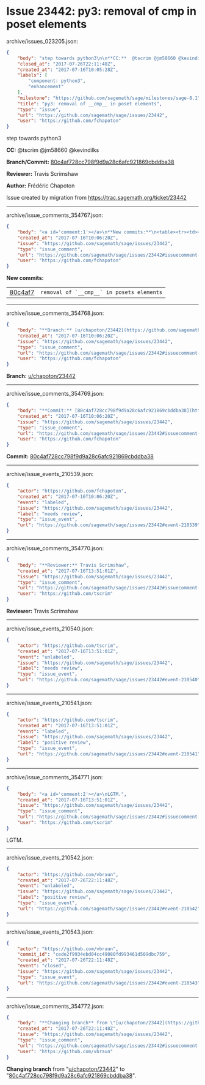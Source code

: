 # Issue 23442: py3: removal of __cmp__ in poset elements

archive/issues_023205.json:
```json
{
    "body": "step towards python3\n\n**CC:**  @tscrim @jm58660 @kevindilks\n\n**Branch/Commit:** [80c4af728cc798f9d9a28c6afc921869cbddba38](https://github.com/sagemath/sagetrac-mirror/commit/80c4af728cc798f9d9a28c6afc921869cbddba38)\n\n**Reviewer:** Travis Scrimshaw\n\n**Author:** Fr\u00e9d\u00e9ric Chapoton\n\nIssue created by migration from https://trac.sagemath.org/ticket/23442\n\n",
    "closed_at": "2017-07-26T22:11:48Z",
    "created_at": "2017-07-16T10:05:28Z",
    "labels": [
        "component: python3",
        "enhancement"
    ],
    "milestone": "https://github.com/sagemath/sage/milestones/sage-8.1",
    "title": "py3: removal of __cmp__ in poset elements",
    "type": "issue",
    "url": "https://github.com/sagemath/sage/issues/23442",
    "user": "https://github.com/fchapoton"
}
```
step towards python3

**CC:**  @tscrim @jm58660 @kevindilks

**Branch/Commit:** [80c4af728cc798f9d9a28c6afc921869cbddba38](https://github.com/sagemath/sagetrac-mirror/commit/80c4af728cc798f9d9a28c6afc921869cbddba38)

**Reviewer:** Travis Scrimshaw

**Author:** Frédéric Chapoton

Issue created by migration from https://trac.sagemath.org/ticket/23442





---

archive/issue_comments_354767.json:
```json
{
    "body": "<a id='comment:1'></a>\n**New commits:**\n<table><tr><td><a href=\"https://github.com/sagemath/sagetrac-mirror/commit/80c4af728cc798f9d9a28c6afc921869cbddba38\">80c4af7</a></td><td><code>removal of `__cmp__` in posets elements</code></td></tr></table>\n",
    "created_at": "2017-07-16T10:06:20Z",
    "issue": "https://github.com/sagemath/sage/issues/23442",
    "type": "issue_comment",
    "url": "https://github.com/sagemath/sage/issues/23442#issuecomment-354767",
    "user": "https://github.com/fchapoton"
}
```

<a id='comment:1'></a>
**New commits:**
<table><tr><td><a href="https://github.com/sagemath/sagetrac-mirror/commit/80c4af728cc798f9d9a28c6afc921869cbddba38">80c4af7</a></td><td><code>removal of `__cmp__` in posets elements</code></td></tr></table>




---

archive/issue_comments_354768.json:
```json
{
    "body": "**Branch:** [u/chapoton/23442](https://github.com/sagemath/sagetrac-mirror/tree/u/chapoton/23442)",
    "created_at": "2017-07-16T10:06:20Z",
    "issue": "https://github.com/sagemath/sage/issues/23442",
    "type": "issue_comment",
    "url": "https://github.com/sagemath/sage/issues/23442#issuecomment-354768",
    "user": "https://github.com/fchapoton"
}
```

**Branch:** [u/chapoton/23442](https://github.com/sagemath/sagetrac-mirror/tree/u/chapoton/23442)



---

archive/issue_comments_354769.json:
```json
{
    "body": "**Commit:** [80c4af728cc798f9d9a28c6afc921869cbddba38](https://github.com/sagemath/sagetrac-mirror/commit/80c4af728cc798f9d9a28c6afc921869cbddba38)",
    "created_at": "2017-07-16T10:06:20Z",
    "issue": "https://github.com/sagemath/sage/issues/23442",
    "type": "issue_comment",
    "url": "https://github.com/sagemath/sage/issues/23442#issuecomment-354769",
    "user": "https://github.com/fchapoton"
}
```

**Commit:** [80c4af728cc798f9d9a28c6afc921869cbddba38](https://github.com/sagemath/sagetrac-mirror/commit/80c4af728cc798f9d9a28c6afc921869cbddba38)



---

archive/issue_events_210539.json:
```json
{
    "actor": "https://github.com/fchapoton",
    "created_at": "2017-07-16T10:06:20Z",
    "event": "labeled",
    "issue": "https://github.com/sagemath/sage/issues/23442",
    "label": "needs review",
    "type": "issue_event",
    "url": "https://github.com/sagemath/sage/issues/23442#event-210539"
}
```



---

archive/issue_comments_354770.json:
```json
{
    "body": "**Reviewer:** Travis Scrimshaw",
    "created_at": "2017-07-16T13:51:01Z",
    "issue": "https://github.com/sagemath/sage/issues/23442",
    "type": "issue_comment",
    "url": "https://github.com/sagemath/sage/issues/23442#issuecomment-354770",
    "user": "https://github.com/tscrim"
}
```

**Reviewer:** Travis Scrimshaw



---

archive/issue_events_210540.json:
```json
{
    "actor": "https://github.com/tscrim",
    "created_at": "2017-07-16T13:51:01Z",
    "event": "unlabeled",
    "issue": "https://github.com/sagemath/sage/issues/23442",
    "label": "needs review",
    "type": "issue_event",
    "url": "https://github.com/sagemath/sage/issues/23442#event-210540"
}
```



---

archive/issue_events_210541.json:
```json
{
    "actor": "https://github.com/tscrim",
    "created_at": "2017-07-16T13:51:01Z",
    "event": "labeled",
    "issue": "https://github.com/sagemath/sage/issues/23442",
    "label": "positive review",
    "type": "issue_event",
    "url": "https://github.com/sagemath/sage/issues/23442#event-210541"
}
```



---

archive/issue_comments_354771.json:
```json
{
    "body": "<a id='comment:2'></a>\nLGTM.",
    "created_at": "2017-07-16T13:51:01Z",
    "issue": "https://github.com/sagemath/sage/issues/23442",
    "type": "issue_comment",
    "url": "https://github.com/sagemath/sage/issues/23442#issuecomment-354771",
    "user": "https://github.com/tscrim"
}
```

<a id='comment:2'></a>
LGTM.



---

archive/issue_events_210542.json:
```json
{
    "actor": "https://github.com/vbraun",
    "created_at": "2017-07-26T22:11:48Z",
    "event": "unlabeled",
    "issue": "https://github.com/sagemath/sage/issues/23442",
    "label": "positive review",
    "type": "issue_event",
    "url": "https://github.com/sagemath/sage/issues/23442#event-210542"
}
```



---

archive/issue_events_210543.json:
```json
{
    "actor": "https://github.com/vbraun",
    "commit_id": "cede2f9934ebd04cc49080fd993461d509dbc759",
    "created_at": "2017-07-26T22:11:48Z",
    "event": "closed",
    "issue": "https://github.com/sagemath/sage/issues/23442",
    "type": "issue_event",
    "url": "https://github.com/sagemath/sage/issues/23442#event-210543"
}
```



---

archive/issue_comments_354772.json:
```json
{
    "body": "**Changing branch** from \"[u/chapoton/23442](https://github.com/sagemath/sagetrac-mirror/tree/u/chapoton/23442)\" to \"[80c4af728cc798f9d9a28c6afc921869cbddba38](https://github.com/sagemath/sagetrac-mirror/commit/80c4af728cc798f9d9a28c6afc921869cbddba38)\".",
    "created_at": "2017-07-26T22:11:48Z",
    "issue": "https://github.com/sagemath/sage/issues/23442",
    "type": "issue_comment",
    "url": "https://github.com/sagemath/sage/issues/23442#issuecomment-354772",
    "user": "https://github.com/vbraun"
}
```

**Changing branch** from "[u/chapoton/23442](https://github.com/sagemath/sagetrac-mirror/tree/u/chapoton/23442)" to "[80c4af728cc798f9d9a28c6afc921869cbddba38](https://github.com/sagemath/sagetrac-mirror/commit/80c4af728cc798f9d9a28c6afc921869cbddba38)".
